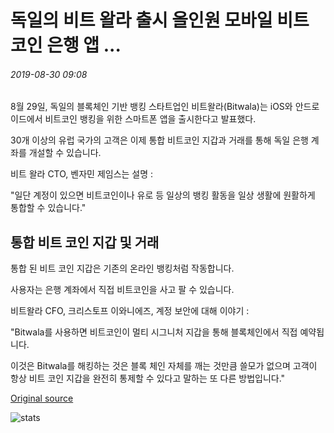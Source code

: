 # 독일의 비트 왈라 출시 올인원 모바일 비트 코인 은행 앱 ...

###### 2019-08-30 09:08

8월 29일, 독일의 블록체인 기반 뱅킹 스타트업인 비트왈라(Bitwala)는 iOS와 안드로이드에서 비트코인 뱅킹을 위한 스마트폰 앱을 출시한다고 발표했다.

30개 이상의 유럽 국가의 고객은 이제 통합 비트코인 지갑과 거래를 통해 독일 은행 계좌를 개설할 수 있습니다.

비트 왈라 CTO, 벤자민 제임스는 설명 :

"일단 계정이 있으면 비트코인이나 유로 등 일상의 뱅킹 활동을 일상 생활에 원활하게 통합할 수 있습니다."

## 통합 비트 코인 지갑 및 거래

통합 된 비트 코인 지갑은 기존의 온라인 뱅킹처럼 작동합니다.

사용자는 은행 계좌에서 직접 비트코인을 사고 팔 수 있습니다.

비트왈라 CFO, 크리스토프 이와니에즈, 계정 보안에 대해 이야기 :

"Bitwala를 사용하면 비트코인이 멀티 시그니처 지갑을 통해 블록체인에서 직접 예약됩니다.

이것은 Bitwala를 해킹하는 것은 블록 체인 자체를 깨는 것만큼 쓸모가 없으며 고객이 항상 비트 코인 지갑을 완전히 통제할 수 있다고 말하는 또 다른 방법입니다."

[Original source](https://cointelegraph.com/news/germanys-bitwala-launches-all-in-one-mobile-bitcoin-bank-app)

![stats](https://c.statcounter.com/11760860/0/a89fa40b/1/ "stats")